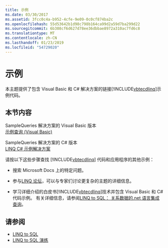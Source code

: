 ```yaml
---
title: 示例
ms.date: 03/30/2017
ms.assetid: 3fcc0c4a-b952-4cfe-9e09-0c0cf874ba2c
ms.openlocfilehash: 55d53642b1d98c798b164ca99d2a59d7ba299d22
ms.sourcegitcommit: 6b308cf6d627d78ee36dbbae8972a310ac7fd6c8
ms.translationtype: MT
ms.contentlocale: zh-CN
ms.lasthandoff: 01/23/2019
ms.locfileid: "54729020"
---
```

# <a name="samples"></a>示例
本主题提供了包含 Visual Basic 和 C# 解决方案的链接[!INCLUDE[vbtecdlinq](../../../../../../includes/vbtecdlinq-md.md)]示例代码。  
  
## <a name="in-this-section"></a>本节内容  
 SampleQueries 解决方案的 Visual Basic 版本  
 [示例查询 (Visual Basic)](~/docs/visual-basic/programming-guide/language-features/linq/introduction-to-linq.md)  
  
 SampleQueries 解决方案的 C# 版本  
 [LINQ C# 示例解决方案](https://msdn.microsoft.com/library/23852e6b-b9a9-4a06-aedb-b27a5930ed74)  
  
 请按以下这些步骤查找 [!INCLUDE[vbtecdlinq](../../../../../../includes/vbtecdlinq-md.md)] 代码和应用程序的其他示例：  
  
-   搜索 Microsoft Docs 上的特定问题。  
  
-   参与[LINQ 论坛](https://go.microsoft.com/fwlink/?LinkId=76488)，可以与专家们讨论更复杂的主题的详细信息。  
  
-   学习详细介绍的白皮书[!INCLUDE[vbtecdlinq](../../../../../../includes/vbtecdlinq-md.md)]技术并包含 Visual Basic 和 C# 代码示例。 有关详细信息，请参阅[LINQ to SQL： 关系数据的.net 语言集成查询](https://go.microsoft.com/fwlink/?LinkId=93205)。  
  
## <a name="see-also"></a>请参阅
- [LINQ to SQL](../../../../../../docs/framework/data/adonet/sql/linq/index.md)
- [LINQ to SQL 演练](https://msdn.microsoft.com/library/308e66ac-f704-4e00-9b4e-7af0045a2374)
